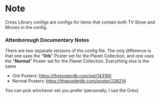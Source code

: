 # Note
Cross Library configs are configs for items that contain both TV Show and Movies in the config. 

### Attenborough Documentary Notes

There are two separate versions of the config file. The only difference is that one uses the "**Orb**" Poster set for the Planet Collection, and one uses the "**Normal**" Poster set for the Planet Collection. Everything else is the same

- Orb Posters: https://theposterdb.com/set/143160
- Normal Posters: https://theposterdb.com/poster/238214

You can pick whichever set you prefer (personally, I use the Orbs)